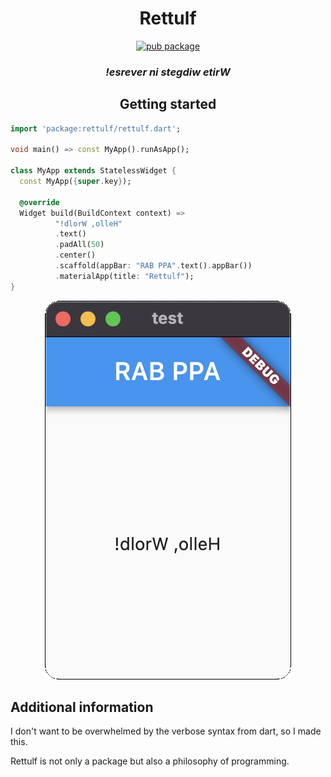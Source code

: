 <div align="center" >

# Rettulf
[![pub package](https://img.shields.io/pub/v/rettulf.svg?style=for-the-badge&logo=dart)](https://pub.dartlang.org/packages/rettulf)
### *!esrever ni stegdiw etirW*

## Getting started

</div>

```dart
import 'package:rettulf/rettulf.dart';

void main() => const MyApp().runAsApp();

class MyApp extends StatelessWidget {
  const MyApp({super.key});

  @override
  Widget build(BuildContext context) =>
          "!dlorW ,olleH"
          .text()
          .padAll(50)
          .center()
          .scaffold(appBar: "RAB PPA".text().appBar())
          .materialApp(title: "Rettulf");
}
```

<div align="center" >

![an app with reversed hello world](img/showcase.png)

</div>

## Additional information

I don't want to be overwhelmed by the verbose syntax from dart, so I made this.

Rettulf is not only a package but also a philosophy of programming.

  